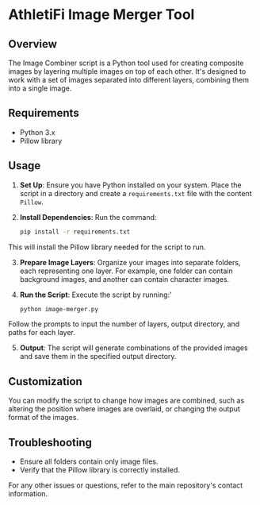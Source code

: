 # AthletiFi Image Merger Tool

## Overview

The Image Combiner script is a Python tool used for creating composite images by layering multiple images on top of each other. It's designed to work with a set of images separated into different layers, combining them into a single image.

## Requirements

- Python 3.x
- Pillow library

## Usage

1. **Set Up**: Ensure you have Python installed on your system. Place the script in a directory and create a `requirements.txt` file with the content `Pillow`.

2. **Install Dependencies**: Run the command:

   ```sh
   pip install -r requirements.txt
   ```

This will install the Pillow library needed for the script to run.

3. **Prepare Image Layers**: Organize your images into separate folders, each representing one layer. For example, one folder can contain background images, and another can contain character images.

4. **Run the Script**: Execute the script by running:'

   ```sh
   python image-merger.py
   ```

Follow the prompts to input the number of layers, output directory, and paths for each layer.

5. **Output**: The script will generate combinations of the provided images and save them in the specified output directory.

## Customization

You can modify the script to change how images are combined, such as altering the position where images are overlaid, or changing the output format of the images.

## Troubleshooting

- Ensure all folders contain only image files.
- Verify that the Pillow library is correctly installed.

For any other issues or questions, refer to the main repository's contact information.
